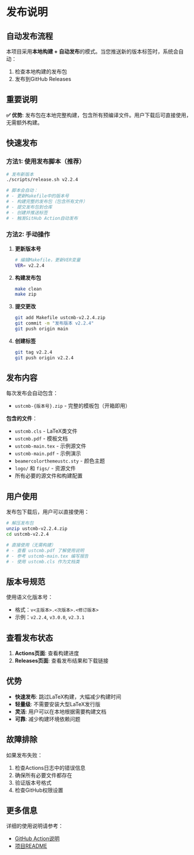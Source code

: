 # 发布说明

## 自动发布流程

本项目采用**本地构建 + 自动发布**的模式。当您推送新的版本标签时，系统会自动：

1. 检查本地构建的发布包
2. 发布到GitHub Releases

## 重要说明

**✅ 优势**: 发布包在本地完整构建，包含所有预编译文件。用户下载后可直接使用，无需额外构建。

## 快速发布

### 方法1: 使用发布脚本（推荐）

```bash
# 发布新版本
./scripts/release.sh v2.2.4

# 脚本会自动：
# - 更新Makefile中的版本号
# - 构建完整的发布包（包含所有文件）
# - 提交发布包到仓库
# - 创建并推送标签
# - 触发GitHub Action自动发布
```

### 方法2: 手动操作

1. **更新版本号**
   ```bash
   # 编辑Makefile，更新VER变量
   VER= v2.2.4
   ```

2. **构建发布包**
   ```bash
   make clean
   make zip
   ```

3. **提交更改**
   ```bash
   git add Makefile ustcmb-v2.2.4.zip
   git commit -m "发布版本 v2.2.4"
   git push origin main
   ```

4. **创建标签**
   ```bash
   git tag v2.2.4
   git push origin v2.2.4
   ```

## 发布内容

每次发布会自动包含：

- `ustcmb-{版本号}.zip` - 完整的模板包（开箱即用）

**包含的文件**：
- `ustcmb.cls` - LaTeX类文件
- `ustcmb.pdf` - 模板文档
- `ustcmb-main.tex` - 示例源文件
- `ustcmb-main.pdf` - 示例演示
- `beamercolorthemeustc.sty` - 颜色主题
- `logo/` 和 `figs/` - 资源文件
- 所有必要的源文件和构建配置

## 用户使用

发布包下载后，用户可以直接使用：

```bash
# 解压发布包
unzip ustcmb-v2.2.4.zip
cd ustcmb-v2.2.4

# 直接使用（无需构建）
# - 查看 ustcmb.pdf 了解使用说明
# - 参考 ustcmb-main.tex 编写报告
# - 使用 ustcmb.cls 作为文档类
```

## 版本号规范

使用语义化版本号：
- 格式：`v<主版本>.<次版本>.<修订版本>`
- 示例：`v2.2.4`, `v3.0.0`, `v2.3.1`

## 查看发布状态

1. **Actions页面**: 查看构建进度
2. **Releases页面**: 查看发布结果和下载链接

## 优势

- **快速发布**: 跳过LaTeX构建，大幅减少构建时间
- **轻量级**: 不需要安装大型LaTeX发行版
- **灵活**: 用户可以在本地根据需要构建文档
- **可靠**: 减少构建环境依赖问题

## 故障排除

如果发布失败：

1. 检查Actions日志中的错误信息
2. 确保所有必要文件都存在
3. 验证版本号格式
4. 检查GitHub权限设置

## 更多信息

详细的使用说明请参考：
- [GitHub Action说明](.github/README.md)
- [项目README](README.md)
